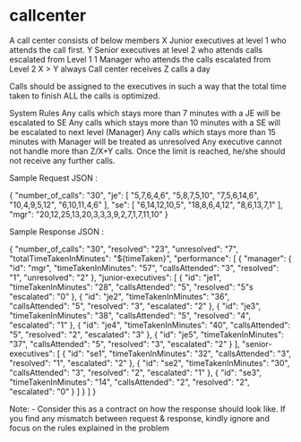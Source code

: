# callcenter

A call center consists of below members 
X Junior executives at level 1 who attends the call first. 
Y Senior executives at level 2 who attends calls escalated from Level 1
1 Manager who attends the calls escalated from Level 2
X > Y always
Call center receives Z calls a day

Calls should be assigned to the executives in such a way that the total time taken to finish ALL the calls is optimized.  

System Rules
Any calls which stays more than 7 minutes with a JE will be escalated to SE
Any calls which stays more than 10 minutes with a SE will be escalated to next level (Manager)
Any calls which stays more than 15 minutes with Manager will be treated as unresolved
Any executive cannot not handle more than Z/X+Y calls. Once the limit is reached, he/she should not receive any further calls.

Sample Request JSON :

 {
  "number_of_calls": "30",
  "je": [
    "5,7,6,4,6",
    "5,8,7,5,10",
    "7,5,6,14,6",
    "10,4,9,5,12",
    "6,10,11,4,6"
  ],
  "se": [
    "6,14,12,10,5",
    "18,8,6,4,12",
    "8,6,13,7,1"
  ],
  "mgr": "20,12,25,13,20,3,3,3,9,2,7,1,7,11,10"
 }


Sample Response JSON :

{
  "number_of_calls": "30",
  "resolved": "23",
  "unresolved": "7",
  "totalTimeTakenInMinutes": "${timeTaken}",
  "performance": [
    {
      "manager": {
        "id": "mgr",
        "timeTakenInMinutes": "57",
        "callsAttended": "3",
        "resolved": "1",
        "unresolved": "2"
      },
      "junior-executives": [
        {
          "id": "je1",
          "timeTakenInMinutes": "28",
          "callsAttended": "5",
          "resolved": "5"s
          "escalated": "0"
        },
        {
          "id": "je2",
          "timeTakenInMinutes": "36",
          "callsAttended": "5",
          "resolved": "3",
          "escalated": "2"
        },
        {
          "id": "je3",
          "timeTakenInMinutes": "38",
          "callsAttended": "5",
          "resolved": "4",
          "escalated": "1"
        },
        {
          "id": "je4",
          "timeTakenInMinutes": "40",
          "callsAttended": "5",
          "resolved": "2",
          "escalated": "3"
        },
        {
          "id": "je5",
          "timeTakenInMinutes": "37",
          "callsAttended": "5",
          "resolved": "3",
          "escalated": "2"
        }
      ],
      "senior-executives": [
        {
          "id": "se1",
          "timeTakenInMinutes": "32",
          "callsAttended": "3",
          "resolved": "1",
          "escalated": "2"
        },
        {
          "id": "se2",
          "timeTakenInMinutes": "30",
          "callsAttended": "3",
          "resolved": "2",
          "escalated": "1"
        },
        {
          "id": "se3",
          "timeTakenInMinutes": "14",
          "callsAttended": "2",
          "resolved": "2",
          "escalated": "0"
        }
      ]
    }
  ]
}

Note: - Consider this as a contract on how the response should look like. If you find any mismatch between request & response, kindly ignore and focus on the rules explained in the problem 
